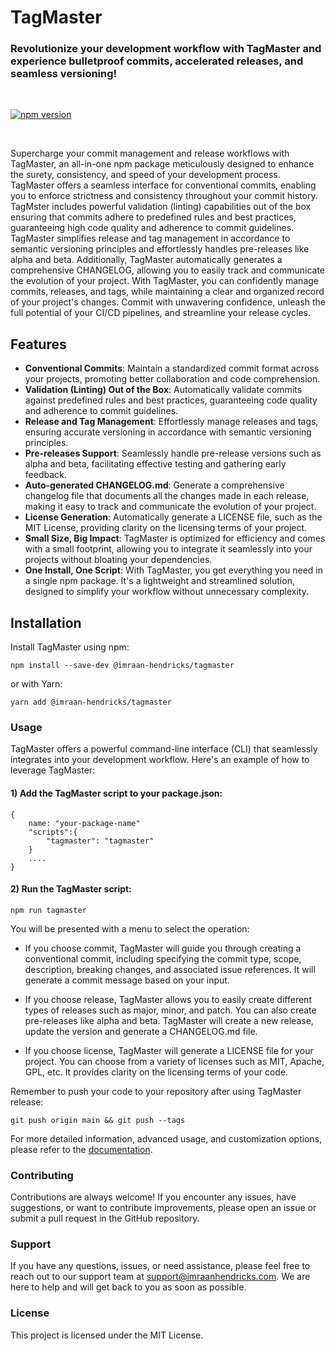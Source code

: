 # TagMaster

### Revolutionize your development workflow with TagMaster and experience bulletproof commits, accelerated releases, and seamless versioning!

<br />

[![npm version](https://img.shields.io/npm/v/tagmaster.svg)](https://www.npmjs.com/package/@imraan-hendricks/tagmaster)

<br />

Supercharge your commit management and release workflows with TagMaster, an all-in-one npm package meticulously designed to enhance the surety, consistency, and speed of your development process. TagMaster offers a seamless interface for conventional commits, enabling you to enforce strictness and consistency throughout your commit history. TagMster includes powerful validation (linting) capabilities out of the box ensuring that commits adhere to predefined rules and best practices, guaranteeing high code quality and adherence to commit guidelines. TagMaster simplifies release and tag management in accordance to semantic versioning principles and effortlessly handles pre-releases like alpha and beta. Additionally, TagMaster automatically generates a comprehensive CHANGELOG, allowing you to easily track and communicate the evolution of your project. With TagMaster, you can confidently manage commits, releases, and tags, while maintaining a clear and organized record of your project's changes. Commit with unwavering confidence, unleash the full potential of your CI/CD pipelines, and streamline your release cycles.

## Features

- **Conventional Commits**: Maintain a standardized commit format across your projects, promoting better collaboration and code comprehension.
- **Validation (Linting) Out of the Box**: Automatically validate commits against predefined rules and best practices, guaranteeing code quality and adherence to commit guidelines.
- **Release and Tag Management**: Effortlessly manage releases and tags, ensuring accurate versioning in accordance with semantic versioning principles.
- **Pre-releases Support**: Seamlessly handle pre-release versions such as alpha and beta, facilitating effective testing and gathering early feedback.
- **Auto-generated CHANGELOG.md**: Generate a comprehensive changelog file that documents all the changes made in each release, making it easy to track and communicate the evolution of your project.
- **License Generation**: Automatically generate a LICENSE file, such as the MIT License, providing clarity on the licensing terms of your project.
- **Small Size, Big Impact**: TagMaster is optimized for efficiency and comes with a small footprint, allowing you to integrate it seamlessly into your projects without bloating your dependencies.
- **One Install, One Script**: With TagMaster, you get everything you need in a single npm package. It's a lightweight and streamlined solution, designed to simplify your workflow without unnecessary complexity.

## Installation

Install TagMaster using npm:

```shell
npm install --save-dev @imraan-hendricks/tagmaster
```

or with Yarn:

```shell
yarn add @imraan-hendricks/tagmaster
```

### Usage

TagMaster offers a powerful command-line interface (CLI) that seamlessly integrates into your development workflow. Here's an example of how to leverage TagMaster:

#### 1) Add the TagMaster script to your package.json:

```
{
    name: "your-package-name"
    "scripts":{
        "tagmaster": "tagmaster"
    }
    ....
}
```

#### 2) Run the TagMaster script:

```
npm run tagmaster
```

You will be presented with a menu to select the operation:

- If you choose commit, TagMaster will guide you through creating a conventional commit, including specifying the commit type, scope, description, breaking changes, and associated issue references. It will generate a commit message based on your input.

- If you choose release, TagMaster allows you to easily create different types of releases such as major, minor, and patch. You can also create pre-releases like alpha and beta. TagMaster will create a new release, update the version and generate a CHANGELOG.md file.

- If you choose license, TagMaster will generate a LICENSE file for your project. You can choose from a variety of licenses such as MIT, Apache, GPL, etc. It provides clarity on the licensing terms of your code.

Remember to push your code to your repository after using TagMaster release:

```
git push origin main && git push --tags
```

For more detailed information, advanced usage, and customization options, please refer to the [documentation](https://github.com/Imraan-Hendricks/tagmaster).

### Contributing

Contributions are always welcome! If you encounter any issues, have suggestions, or want to contribute improvements, please open an issue or submit a pull request in the GitHub repository.

### Support

If you have any questions, issues, or need assistance, please feel free to reach out to our support team at support@imraanhendricks.com. We are here to help and will get back to you as soon as possible.

### License

This project is licensed under the MIT License.
